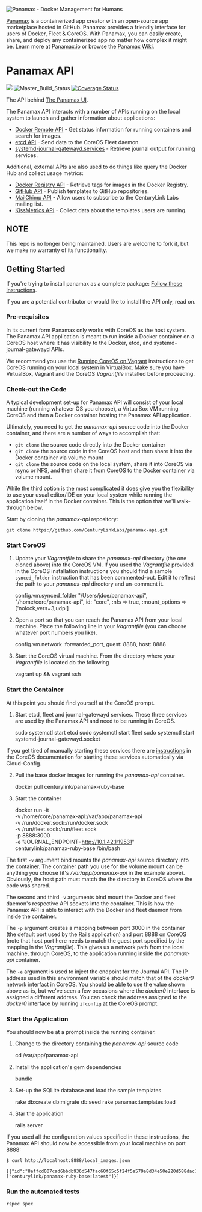 ![Panamax - Docker Management for Humans](http://panamax.ca.tier3.io/panamax_ui_wiki_screens/panamax_logo-title.png)

[Panamax](http://panamax.io) is a containerized app creator with an open-source app marketplace hosted in GitHub. Panamax provides a friendly interface for users of Docker, Fleet & CoreOS. With Panamax, you can easily create, share, and deploy any containerized app no matter how complex it might be. Learn more at [Panamax.io](http://panamax.io) or browse the [Panamax Wiki](https://github.com/CenturyLinkLabs/panamax-ui/wiki).

# Panamax API
[![](https://badge.imagelayers.io/centurylink/panamax-api.svg)](https://imagelayers.io/?images=centurylink/panamax-api:latest 'Get your own badge on imagelayers.io')
![Master_Build_Status](https://circleci.com/gh/CenturyLinkLabs/panamax-api/tree/master.png?circle-token=efb1740d6408884a8e02518ad59b71bd4f81a627)
[![Coverage Status](https://coveralls.io/repos/CenturyLinkLabs/panamax-api/badge.png)](https://coveralls.io/r/CenturyLinkLabs/panamax-api)

The API behind [The Panamax UI](https://github.com/CenturyLinkLabs/panamax-ui).

The Panamax API interacts with a number of APIs running on the local system to launch and gather information about applications:

* [Docker Remote API](https://docs.docker.com/reference/api/docker_remote_api_v1.12/) - Get status information for running containers and search for images.
* [etcd API](https://coreos.com/docs/distributed-configuration/etcd-api/) - Send data to the CoreOS Fleet daemon.
* [systemd-journal-gatewayd.services](http://www.freedesktop.org/software/systemd/man/systemd-journal-gatewayd.service.html) - Retrieve journal output for running services.

Additional, external APIs are also used to do things like query the Docker Hub and collect usage metrics:

* [Docker Registry API](https://docs.docker.com/reference/api/registry_api/) - Retrieve tags for images in the Docker Registry.
* [GitHub API](https://developer.github.com/v3/) - Publish templates to GitHub repositories.
* [MailChimp API](http://apidocs.mailchimp.com/) - Allow users to subscribe to the CenturyLink Labs mailing list.
* [KissMetrics API](http://support.kissmetrics.com/apis/specifications.html) - Collect data about the templates users are running.

## NOTE

This repo is no longer being maintained. Users are welcome to fork it, but we make no warranty of its functionality.

## Getting Started

If you're trying to install panamax as a complete package: [Follow these instructions](http://panamax.io/get-panamax).

If you are a potential contributor or would like to install the API only, read on.

### Pre-requisites
In its current form Panamax only works with CoreOS as the host system. The Panamax API application is meant to run inside a Docker container on a CoreOS host where it has visibility to the Docker, etcd, and systemd-journal-gatewayd APIs.

We recommend you use the [Running CoreOS on Vagrant](https://coreos.com/docs/running-coreos/platforms/vagrant/) instructions to get CoreOS running on your local system in VirtualBox. Make sure you have VirtualBox, Vagrant and the CoreOS *Vagrantfile* installed before proceeding.

### Check-out the Code
A typical development set-up for Panamax API will consist of your local machine (running whatever OS you choose), a VirtualBox VM running CoreOS and then a Docker container hosting the Panamax API application.

Ultimately, you need to get the *panamax-api* source code into the Docker container, and there are a number of ways to accomplish that:

* `git clone` the source code directly into the Docker container
* `git clone` the source code in the CoreOS host and then share it into the Docker container via volume mount
* `git clone` the source code on the local system, share it into CoreOS via rsync or NFS, and then share it from CoreOS to the Docker container via volume mount.

While the third option is the most complicated it does give you the flexibility to use your usual editor/IDE on your local system while running the application itself in the Docker container. This is the option that we'll walk-through below.

Start by cloning the *panamax-api* repository:

	git clone https://github.com/CenturyLinkLabs/panamax-api.git

### Start CoreOS

1) Update your *Vagrantfile* to share the *panamax-api* directory (the one cloned above) into the CoreOS VM. If you used the *Vagrantfile* provided in the CoreOS installation instructions you should find a sample `synced_folder` instruction that has been commented-out. Edit it to reflect the path to your *panamax-api* directory and un-comment it.

	config.vm.synced_folder "/Users/jdoe/panamax-api", "/home/core/panamax-api", 
	  id: "core", :nfs => true, :mount_options => ['nolock,vers=3,udp']

2) Open a port so that you can reach the Panamax API from your local machine. Place the following line in your *Vagrantfile* (you can choose whatever port numbers you like).

	config.vm.network :forwarded_port, guest: 8888, host: 8888
	
3) Start the CoreOS virtual machine. From the directory where your *Vagrantfile* is located do the following

	vagrant up && vagrant ssh
	

### Start the Container

At this point you should find yourself at the CoreOS prompt.

1) Start etcd, fleet and journal-gatewayd services. These three services are used by the Panamax API and need to be running in CoreOS.

	sudo systemctl start etcd
	sudo systemctl start fleet
	sudo systemctl start systemd-journal-gatewayd.socket

If you get tired of manually starting these services there are [instructions](https://coreos.com/docs/running-coreos/platforms/vagrant/#single-machine) in the CoreOS documentation for starting these services automatically via Cloud-Config.

2) Pull the base docker images for running the *panamax-api* container.

    docker pull centurylink/panamax-ruby-base
    
3) Start the container

	docker run -it \
	  -v /home/core/panamax-api:/var/app/panamax-api \
	  -v /run/docker.sock:/run/docker.sock \
	  -v /run/fleet.sock:/run/fleet.sock \
	  -p 8888:3000 \
	  -e "JOURNAL_ENDPOINT=http://10.1.42.1:19531" \
	  centurylink/panamax-ruby-base /bin/bash
	  
The first `-v` argument bind mounts the *panamax-api* source directory into the container. The container path you use for the volume mount can be anything you choose (it's */var/app/panamax-api* in the example above). Obviously, the host path must match the the directory in CoreOS where the code was shared.

The second and third `-v` arguments bind mount the Docker and fleet daemon's respective API sockets into the container. This is how the Panamax API is able to interact with the Docker and fleet daemon from inside the container.

The `-p` argument creates a mapping between port 3000 in the container (the default port used by the Rails application) and port 8888 on CoreOS (note that host port here needs to match the guest port specified by the mapping in the *Vagrantfile*). This gives us a network path from the local machine, through CoreOS, to the application running inside the *panamax-api* container.

The `-e` argument is used to inject the endpoint for the Journal API. The IP address used in this environment variable should match that of the *docker0* network interfact in CoreOS. You should be able to use the value shown above as-is, but we've seen a few occasions where the *docker0* interface is assigned a different address. You can check the address assigned to the *docker0* interface by running `ifconfig` at the CoreOS prompt.

### Start the Application

You should now be at a prompt inside the running container. 

1) Change to the directory containing the *panamax-api* source code

	cd /var/app/panamax-api

2) Install the application's gem dependencies
	
	bundle
	
3) Set-up the SQLite database and load the sample templates

	rake db:create db:migrate db:seed
	rake panamax:templates:load

4) Star the application

	rails server

If you used all the configuration values specified in these instructions, the Panamax API should now be accessible from your local machine on port 8888:

	$ curl http://localhost:8888/local_images.json
	
	[{"id":"8effcd007cad6bbdb936d547fac60f65c5f24f5a579e8d34e50e220d588dac70","virtual_size":436409804,"tags":["centurylink/panamax-ruby-base:latest"]}]
	
### Run the automated tests
```
rspec spec
```
